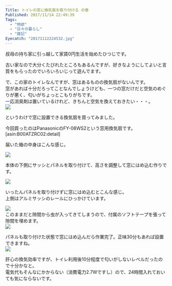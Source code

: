 ```yaml
---
Title: トイレの窓に換気扇を取り付ける の巻
Published: 2017/11/14 22:49:39
Tags:
  - "物欲"
  - "日々の暮らし"
  - "雑記"
Eyecatch: "20171112224532.jpg"
---
```

叔母の持ち家に引っ越して家賃0円生活を始めたひつじです。  

古い家なので大分くたびれたところもあるんですが、好きなようにしてよいと言質をもらったのでいろいろいじって遊んでます。    

で、この家のトイレなんですが、窓はあるものの換気扇がないんです。  
窓があれば十分だろってことなんでしょうけども、一つの窓だけだと空気のめぐりが悪く、匂いがちょっとこもりがちです。  
一応消臭剤は置いているけれど、きちんと空気を換えておきたい・・・。  
![](20171112224532.jpg) 

というわけで窓に設置できる換気扇を買ってみました。  




今回買ったのはPanasonicのFY-08WS2という窓用換気扇です。  
[asin:B00ATZRC02:detail]

届いた箱の中身はこんな感じ。  

![](20171112224401.jpg) 

本体の下側にサッシとパネルを取り付けて、高さを調整して窓にはめ込む作りです。  

![](20171112224614.jpg) 

いったんパネルを取り付けずに窓にはめ込むとこんな感じ。  
上側はアルミサッシのレールにひっかけています。

![](20171112230312.jpg)   
このままだと隙間から虫が入ってきてしまうので、付属のソフトテープを張って隙間を埋めます。   
![](20171112231238.jpg) 

パネルも取り付けた状態で窓にはめ込んだら作業完了。正味30分もあれば設置できますね。  
![](20171112232715.jpg)   

肝心の換気効率ですが、トイレ利用後10分程度で匂いがしないレベルだったので十分かなと。  
電気代もそんなにかからない（消費電力2.7Wですし）ので、24時間入れておいても気にならないです。  

